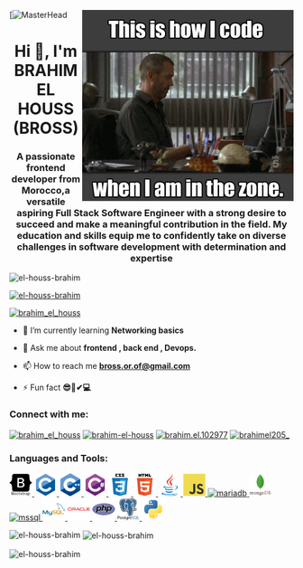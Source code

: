 [![MasterHead](https://github.com/EL-HOUSS-BRAHIM/EL-HOUSS-BRAHIM/blob/main/giphy.gif)
<img src="coding.gif" alt="" align="right">
<h1 align="center">Hi 👋, I'm BRAHIM EL HOUSS (BROSS)</h1>
<h3 align="center">A passionate frontend developer from Morocco,a versatile aspiring Full Stack Software Engineer with a strong desire to succeed and make a meaningful contribution in the field. My education and skills equip me to confidently take on diverse challenges in software development with determination and expertise</h3>

<p align="left"> <img src="https://komarev.com/ghpvc/?username=el-houss-brahim&label=Profile%20views&color=0e75b6&style=flat" alt="el-houss-brahim" /> </p>

<p align="left"> <a href="https://github.com/ryo-ma/github-profile-trophy"><img src="https://github-profile-trophy.vercel.app/?username=el-houss-brahim" alt="el-houss-brahim" /></a> </p>

<p align="left"> <a href="https://twitter.com/brahim_el_houss" target="blank"><img src="https://img.shields.io/twitter/follow/brahim_el_houss?logo=twitter&style=for-the-badge" alt="brahim_el_houss" /></a> </p>

- 🌱 I’m currently learning **Networking basics**

- 💬 Ask me about **frontend , back end , Devops.**

- 📫 How to reach me **bross.or.of@gmail.com**

- ⚡ Fun fact **😎🧐✔💻**

<h3 align="left">Connect with me:</h3>
<p align="left">
<a href="https://twitter.com/brahim_el_houss" target="blank"><img align="center" src="https://raw.githubusercontent.com/rahuldkjain/github-profile-readme-generator/master/src/images/icons/Social/twitter.svg" alt="brahim_el_houss" height="30" width="40" /></a>
<a href="https://linkedin.com/in/brahim-el-houss" target="blank"><img align="center" src="https://raw.githubusercontent.com/rahuldkjain/github-profile-readme-generator/master/src/images/icons/Social/linked-in-alt.svg" alt="brahim-el-houss" height="30" width="40" /></a>
<a href="https://fb.com/brahim.el.102977" target="blank"><img align="center" src="https://raw.githubusercontent.com/rahuldkjain/github-profile-readme-generator/master/src/images/icons/Social/facebook.svg" alt="brahim.el.102977" height="30" width="40" /></a>
<a href="https://instagram.com/brahimel205_" target="blank"><img align="center" src="https://raw.githubusercontent.com/rahuldkjain/github-profile-readme-generator/master/src/images/icons/Social/instagram.svg" alt="brahimel205_" height="30" width="40" /></a>
</p>

<h3 align="left">Languages and Tools:</h3>
<p align="left"> <a href="https://getbootstrap.com" target="_blank" rel="noreferrer"> <img src="https://raw.githubusercontent.com/devicons/devicon/master/icons/bootstrap/bootstrap-plain-wordmark.svg" alt="bootstrap" width="40" height="40"/> </a> <a href="https://www.cprogramming.com/" target="_blank" rel="noreferrer"> <img src="https://raw.githubusercontent.com/devicons/devicon/master/icons/c/c-original.svg" alt="c" width="40" height="40"/> </a> <a href="https://www.w3schools.com/cpp/" target="_blank" rel="noreferrer"> <img src="https://raw.githubusercontent.com/devicons/devicon/master/icons/cplusplus/cplusplus-original.svg" alt="cplusplus" width="40" height="40"/> </a> <a href="https://www.w3schools.com/cs/" target="_blank" rel="noreferrer"> <img src="https://raw.githubusercontent.com/devicons/devicon/master/icons/csharp/csharp-original.svg" alt="csharp" width="40" height="40"/> </a> <a href="https://www.w3schools.com/css/" target="_blank" rel="noreferrer"> <img src="https://raw.githubusercontent.com/devicons/devicon/master/icons/css3/css3-original-wordmark.svg" alt="css3" width="40" height="40"/> </a> <a href="https://www.w3.org/html/" target="_blank" rel="noreferrer"> <img src="https://raw.githubusercontent.com/devicons/devicon/master/icons/html5/html5-original-wordmark.svg" alt="html5" width="40" height="40"/> </a> <a href="https://www.java.com" target="_blank" rel="noreferrer"> <img src="https://raw.githubusercontent.com/devicons/devicon/master/icons/java/java-original.svg" alt="java" width="40" height="40"/> </a> <a href="https://developer.mozilla.org/en-US/docs/Web/JavaScript" target="_blank" rel="noreferrer"> <img src="https://raw.githubusercontent.com/devicons/devicon/master/icons/javascript/javascript-original.svg" alt="javascript" width="40" height="40"/> </a> <a href="https://mariadb.org/" target="_blank" rel="noreferrer"> <img src="https://www.vectorlogo.zone/logos/mariadb/mariadb-icon.svg" alt="mariadb" width="40" height="40"/> </a> <a href="https://www.mongodb.com/" target="_blank" rel="noreferrer"> <img src="https://raw.githubusercontent.com/devicons/devicon/master/icons/mongodb/mongodb-original-wordmark.svg" alt="mongodb" width="40" height="40"/> </a> <a href="https://www.microsoft.com/en-us/sql-server" target="_blank" rel="noreferrer"> <img src="https://www.svgrepo.com/show/303229/microsoft-sql-server-logo.svg" alt="mssql" width="40" height="40"/> </a> <a href="https://www.mysql.com/" target="_blank" rel="noreferrer"> <img src="https://raw.githubusercontent.com/devicons/devicon/master/icons/mysql/mysql-original-wordmark.svg" alt="mysql" width="40" height="40"/> </a> <a href="https://www.oracle.com/" target="_blank" rel="noreferrer"> <img src="https://raw.githubusercontent.com/devicons/devicon/master/icons/oracle/oracle-original.svg" alt="oracle" width="40" height="40"/> </a> <a href="https://www.php.net" target="_blank" rel="noreferrer"> <img src="https://raw.githubusercontent.com/devicons/devicon/master/icons/php/php-original.svg" alt="php" width="40" height="40"/> </a> <a href="https://www.postgresql.org" target="_blank" rel="noreferrer"> <img src="https://raw.githubusercontent.com/devicons/devicon/master/icons/postgresql/postgresql-original-wordmark.svg" alt="postgresql" width="40" height="40"/> </a> <a href="https://www.python.org" target="_blank" rel="noreferrer"> <img src="https://raw.githubusercontent.com/devicons/devicon/master/icons/python/python-original.svg" alt="python" width="40" height="40"/> </a> </p>

<p><img align="left" src="https://github-readme-stats.vercel.app/api/top-langs?username=el-houss-brahim&show_icons=true&locale=en&layout=compact" alt="el-houss-brahim" /></p>

<p>&nbsp;<img align="center" src="https://github-readme-stats.vercel.app/api?username=el-houss-brahim&show_icons=true&locale=en" alt="el-houss-brahim" /></p>

<p><img align="center" src="https://github-readme-streak-stats.herokuapp.com/?user=el-houss-brahim&" alt="el-houss-brahim" /></p>
